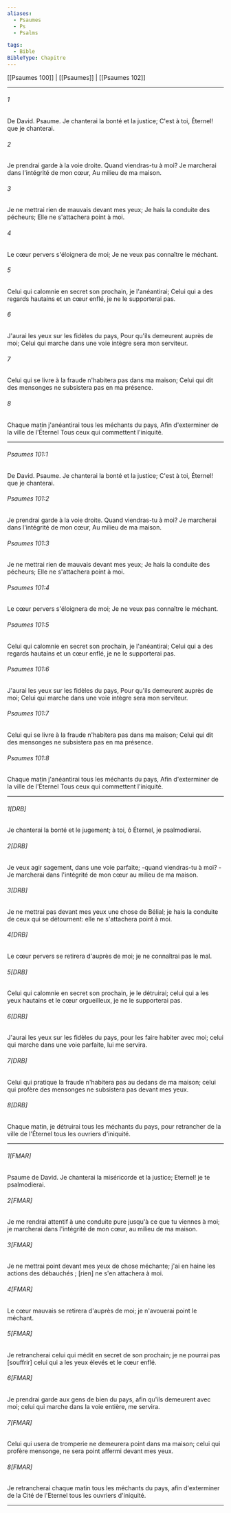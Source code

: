 ```yaml
---
aliases:
  - Psaumes
  - Ps
  - Psalms

tags:
  - Bible
BibleType: Chapitre
---
```

[[Psaumes 100]] | [[Psaumes]] | [[Psaumes 102]]

---
###### 1
De David. Psaume. Je chanterai la bonté et la justice; C'est à toi, Éternel! que je chanterai.
###### 2
Je prendrai garde à la voie droite. Quand viendras-tu à moi? Je marcherai dans l'intégrité de mon cœur, Au milieu de ma maison.
###### 3
Je ne mettrai rien de mauvais devant mes yeux; Je hais la conduite des pécheurs; Elle ne s'attachera point à moi.
###### 4
Le cœur pervers s'éloignera de moi; Je ne veux pas connaître le méchant.
###### 5
Celui qui calomnie en secret son prochain, je l'anéantirai; Celui qui a des regards hautains et un cœur enflé, je ne le supporterai pas.
###### 6
J'aurai les yeux sur les fidèles du pays, Pour qu'ils demeurent auprès de moi; Celui qui marche dans une voie intègre sera mon serviteur.
###### 7
Celui qui se livre à la fraude n'habitera pas dans ma maison; Celui qui dit des mensonges ne subsistera pas en ma présence.
###### 8
Chaque matin j'anéantirai tous les méchants du pays, Afin d'exterminer de la ville de l'Éternel Tous ceux qui commettent l'iniquité.

---
###### Psaumes 101:1
De David. Psaume. Je chanterai la bonté et la justice; C'est à toi, Éternel! que je chanterai.
###### Psaumes 101:2
Je prendrai garde à la voie droite. Quand viendras-tu à moi? Je marcherai dans l'intégrité de mon cœur, Au milieu de ma maison.
###### Psaumes 101:3
Je ne mettrai rien de mauvais devant mes yeux; Je hais la conduite des pécheurs; Elle ne s'attachera point à moi.
###### Psaumes 101:4
Le cœur pervers s'éloignera de moi; Je ne veux pas connaître le méchant.
###### Psaumes 101:5
Celui qui calomnie en secret son prochain, je l'anéantirai; Celui qui a des regards hautains et un cœur enflé, je ne le supporterai pas.
###### Psaumes 101:6
J'aurai les yeux sur les fidèles du pays, Pour qu'ils demeurent auprès de moi; Celui qui marche dans une voie intègre sera mon serviteur.
###### Psaumes 101:7
Celui qui se livre à la fraude n'habitera pas dans ma maison; Celui qui dit des mensonges ne subsistera pas en ma présence.
###### Psaumes 101:8
Chaque matin j'anéantirai tous les méchants du pays, Afin d'exterminer de la ville de l'Éternel Tous ceux qui commettent l'iniquité.

---
###### 1[DRB]
Je chanterai la bonté et le jugement; à toi, ô Éternel, je psalmodierai.
###### 2[DRB]
Je veux agir sagement, dans une voie parfaite; -quand viendras-tu à moi? -Je marcherai dans l'intégrité de mon cœur au milieu de ma maison.
###### 3[DRB]
Je ne mettrai pas devant mes yeux une chose de Bélial; je hais la conduite de ceux qui se détournent: elle ne s'attachera point à moi.
###### 4[DRB]
Le cœur pervers se retirera d'auprès de moi; je ne connaîtrai pas le mal.
###### 5[DRB]
Celui qui calomnie en secret son prochain, je le détruirai; celui qui a les yeux hautains et le cœur orgueilleux, je ne le supporterai pas.
###### 6[DRB]
J'aurai les yeux sur les fidèles du pays, pour les faire habiter avec moi; celui qui marche dans une voie parfaite, lui me servira.
###### 7[DRB]
Celui qui pratique la fraude n'habitera pas au dedans de ma maison; celui qui profère des mensonges ne subsistera pas devant mes yeux.
###### 8[DRB]
Chaque matin, je détruirai tous les méchants du pays, pour retrancher de la ville de l'Éternel tous les ouvriers d'iniquité.

---
###### 1[FMAR]
Psaume de David. Je chanterai la miséricorde et la justice; Eternel! je te psalmodierai.
###### 2[FMAR]
Je me rendrai attentif à une conduite pure jusqu'à ce que tu viennes à moi; je marcherai dans l'intégrité de mon cœur, au milieu de ma maison.
###### 3[FMAR]
Je ne mettrai point devant mes yeux de chose méchante; j'ai en haine les actions des débauchés ; [rien] ne s'en attachera à moi.
###### 4[FMAR]
Le cœur mauvais se retirera d'auprès de moi; je n'avouerai point le méchant.
###### 5[FMAR]
Je retrancherai celui qui médit en secret de son prochain; je ne pourrai pas [souffrir] celui qui a les yeux élevés et le cœur enflé.
###### 6[FMAR]
Je prendrai garde aux gens de bien du pays, afin qu'ils demeurent avec moi; celui qui marche dans la voie entière, me servira.
###### 7[FMAR]
Celui qui usera de tromperie ne demeurera point dans ma maison; celui qui profère mensonge, ne sera point affermi devant mes yeux.
###### 8[FMAR]
Je retrancherai chaque matin tous les méchants du pays, afin d'exterminer de la Cité de l'Eternel tous les ouvriers d'iniquité.

---
